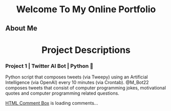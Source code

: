 <html>
    <head>
        <meta name="viewport" content="width=device-width, initial-scale=1" />
    </head>
<!-- links mystyle.css file -->
<link rel="stylesheet" href="mystyle.css">
<!-- Start About Me -->
<div class="aboutme"> 
    <h1 style="text-align: center;"> Welcome To My Online Portfolio</h1>
    <h2>About Me</h2>
    <p></p>
</div>
<!-- Start Projects -->
<div class="projects"> 
    <h1 style="text-align: center;"> Project Descriptions </h1>
    <h3> Project 1 | Twitter AI Bot | Python &#128013</h3>
    <p>Python script that composes tweets (via Tweepy) using an Artificial Intelligence (via OpenAI) every 10 minutes (via Crontab). @M_Bot22 composes tweets that consist of computer programming jokes, motivational quotes and computer programming related questions.</p>
</div>
<!-- Start Comments Section -->
<div class="comments" id="HCB_comment_box"><a href="http://www.htmlcommentbox.com">HTML Comment Box</a> is loading comments...</div>
    <link rel="stylesheet" type="text/css" href="https://www.htmlcommentbox.com/static/skins/bootstrap/twitter-bootstrap.css?v=0" />
    <script type="text/javascript" id="hcb"> /*<!--*/ if(!window.hcb_user){hcb_user={};} (function(){var s=document.createElement("script"), l=hcb_user.PAGE || (""+window.location).replace(/'/g,"%27"), h="https://www.htmlcommentbox.com";s.setAttribute("type","text/javascript");s.setAttribute("src", h+"/jread?page="+encodeURIComponent(l).replace("+","%2B")+"&mod=%241%24wq1rdBcg%24nlI%2FRs6Kb0IEsnaC3wvpX1"+"&opts=16798&num=10&ts=1659499823558");if (typeof s!="undefined") document.getElementsByTagName("head")[0].appendChild(s);})(); /*-->*/ </script>     
</html>
